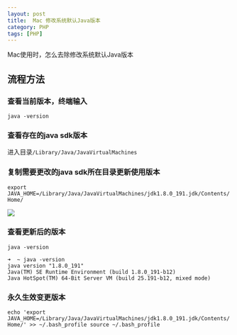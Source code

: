 ```yaml
---
layout: post
title:  Mac 修改系统默认Java版本
category: PHP 
tags: [PHP]
---
```


Mac使用时，怎么去除修改系统默认Java版本
## 流程方法

### 查看当前版本，终端输入  
`java -version`

### 查看存在的java sdk版本
进入目录`/Library/Java/JavaVirtualMachines`


### 复制需要更改的java sdk所在目录更新使用版本
`export JAVA_HOME=/Library/Java/JavaVirtualMachines/jdk1.8.0_191.jdk/Contents/Home/`

![](https://static.studytime.xin/image/articles/java/update-version/mac-java-update-version1.jpg)


### 查看更新后的版本
`java -version`

```
➜  ~ java -version
java version "1.8.0_191"
Java(TM) SE Runtime Environment (build 1.8.0_191-b12)
Java HotSpot(TM) 64-Bit Server VM (build 25.191-b12, mixed mode)
```

### 永久生效变更版本
`echo 'export JAVA_HOME=/Library/Java/JavaVirtualMachines/jdk1.8.0_191.jdk/Contents/Home/' >> ~/.bash_profile source ~/.bash_profile
`





















